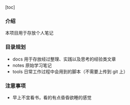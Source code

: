 [toc]

### 介绍

本项目用于存放个人笔记

### 目录规划

- docs 用于存放经过整理、实践以及思考的经验类文章
- notes 原始学习笔记
- tools 日常工作过程中会用到的脚本（不需要上传到 git 上）

### 注意事项

- 早上不宜看书，看的有点昏昏欲睡的感觉
